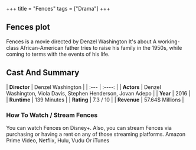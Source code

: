 +++
title = "Fences"
tags = ["Drama"]
+++
## Fences plot
Fences is a movie directed by Denzel Washington It's about A working-class African-American father tries to raise his family in the 1950s, while coming to terms with the events of his life.
## Cast And Summary
| **Director**      | Denzel Washington |
    | :---        |    :----:   |
    |  **Actors** | Denzel Washington, Viola Davis, Stephen Henderson, Jovan Adepo |
    | **Year**   | 2016    |
    |  **Runtime** | 139 Minutes |
    |  **Rating** | 7.3 / 10 | 
    |  **Revenue** | 57.64$ Millions |
### How To Watch / Stream Fences
You can watch Fences on Disney+.
Also, you can stream Fences via purchasing or having a rent on any of those streaming platforms.
Amazon Prime Video, Netflix, Hulu, Vudu Or iTunes